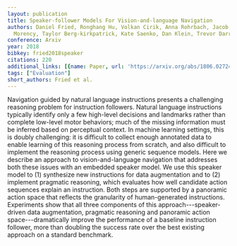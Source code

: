 ```yaml
---
layout: publication
title: Speaker-follower Models For Vision-and-language Navigation
authors: Daniel Fried, Ronghang Hu, Volkan Cirik, Anna Rohrbach, Jacob Andreas, Louis-philippe
  Morency, Taylor Berg-kirkpatrick, Kate Saenko, Dan Klein, Trevor Darrell
conference: Arxiv
year: 2018
bibkey: fried2018speaker
citations: 220
additional_links: [{name: Paper, url: 'https://arxiv.org/abs/1806.02724'}]
tags: ["Evaluation"]
short_authors: Fried et al.
---
```

Navigation guided by natural language instructions presents a challenging
reasoning problem for instruction followers. Natural language instructions
typically identify only a few high-level decisions and landmarks rather than
complete low-level motor behaviors; much of the missing information must be
inferred based on perceptual context. In machine learning settings, this is
doubly challenging: it is difficult to collect enough annotated data to enable
learning of this reasoning process from scratch, and also difficult to
implement the reasoning process using generic sequence models. Here we describe
an approach to vision-and-language navigation that addresses both these issues
with an embedded speaker model. We use this speaker model to (1) synthesize new
instructions for data augmentation and to (2) implement pragmatic reasoning,
which evaluates how well candidate action sequences explain an instruction.
Both steps are supported by a panoramic action space that reflects the
granularity of human-generated instructions. Experiments show that all three
components of this approach---speaker-driven data augmentation, pragmatic
reasoning and panoramic action space---dramatically improve the performance of
a baseline instruction follower, more than doubling the success rate over the
best existing approach on a standard benchmark.